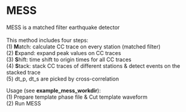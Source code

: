 # MESS
MESS is a matched filter earthquake detector <br>
<br>
This method includes four steps: <br>
(1) **M**atch: calculate CC trace on every station (matched filter) <br>
(2) **E**xpand: expand peak values on CC traces <br>
(3) **S**hift: time shift to origin times for all CC traces <br>
(4) **S**tack: stack CC traces of different stations & detect events on the stacked trace <br>
(5) dt_p, dt_s are picked by cross-correlation 

Usage (see __example_mess_workdir__): <br>
(1) Prepare template phase file & Cut template waveform <br>
(2) Run MESS <br>
